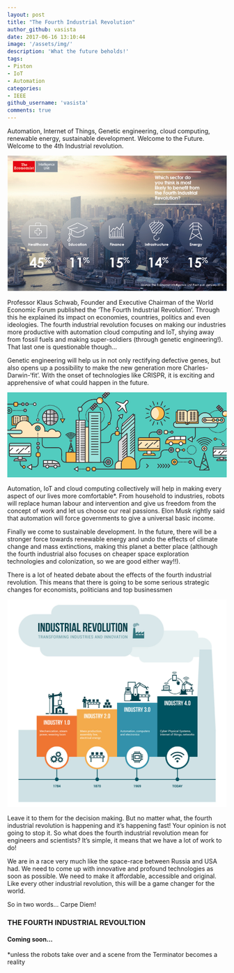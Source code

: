 ```yaml
---
layout: post
title: "The Fourth Industrial Revolution"
author_github: vasista
date: 2017-06-16 13:10:44
image: '/assets/img/'
description: 'What the future beholds!'
tags:
- Piston
- IoT
- Automation
categories:
- IEEE
github_username: 'vasista'
comments: true
---
```

Automation, Internet of Things, Genetic engineering, cloud computing, renewable energy, sustainable development. Welcome to the Future. Welcome to the 4th Industrial revolution.

![image1](/blog/assets/img/the-fourth-industrial-revolution/pic1.jpg)

Professor Klaus Schwab, Founder and Executive Chairman of the World Economic Forum published the ‘The Fourth Industrial Revolution’. Through this he explained its impact on economies, countries, politics and even ideologies. The fourth industrial revolution focuses on making our industries more productive with automation cloud computing and IoT, shying away from fossil fuels and making super-soldiers (through genetic engineering!). That last one is questionable though…

Genetic engineering will help us in not only rectifying defective genes, but also opens up a possibility to make the new generation more Charles-Darwin-‘fit’. With the onset of technologies like CRISPR, it is exciting and apprehensive of what could happen in the future.

![image2](/blog/assets/img/the-fourth-industrial-revolution/pic2.jpg)

Automation, IoT and cloud computing collectively will help in making every aspect of our lives more comfortable*. From household to industries, robots will replace human labour and intervention and give us freedom from the concept of work and let us choose our real passions. Elon Musk rightly said that automation will force governments to give a universal basic income.

Finally we come to sustainable development. In the future, there will be a stronger force towards renewable energy and undo the effects of climate change and mass extinctions, making this planet a better place (although the fourth industrial also focuses on cheaper space exploration technologies and colonization, so we are good either way!!).

There is a lot of heated debate about the effects of the fourth industrial revolution. This means that there is going to be some serious strategic changes for economists, politicians and top businessmen

![image3](/blog/assets/img/the-fourth-industrial-revolution/pic3.jpg)

Leave it to them for the decision making. But no matter what, the fourth industrial revolution is happening and it’s happening fast! Your opinion is not going to stop it. So what does the fourth industrial revolution mean for engineers and scientists?
It’s simple, it means that we have a lot of work to do!

We are in a race very much like the space-race between Russia and USA had. We need to come up with innovative and profound technologies as soon as possible. We need to make it affordable, accessible and original. Like every other industrial revolution, this will be a game changer for the world.

So in two words… Carpe Diem!

### THE FOURTH INDUSTRIAL REVOULTION
#### Coming soon...

*unless the robots take over and a scene from the Terminator becomes a reality
